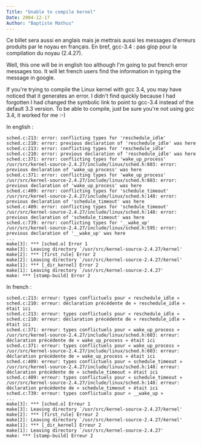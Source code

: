 ```yaml
---
Title: "Unable to compile kernel"
Date: 2004-12-17
Author: "Baptiste Mathus"
---
```




Ce billet sera aussi en anglais mais je mettrais aussi les messages
d'erreurs produits par le noyau en français. En bref, gcc-3.4 : pas glop
pour la compilation du noyau (2.4.27).

Well, this one will be in english too although I'm going to put french
error messages too. It will let french users find the information in
typing the message in google.

If you're trying to compile the Linux kernel with gcc 3.4, you may have
noticed that it generates an error. I didn't find quickly because I had
forgotten I had changed the symbolic link to point to gcc-3.4 instead of
the default 3.3 version. To be able to compile, just be sure you're not
using gcc 3.4, it worked for me :-)

In english :

    sched.c:213: error: conflicting types for 'reschedule_idle'
    sched.c:210: error: previous declaration of 'reschedule_idle' was here
    sched.c:213: error: conflicting types for 'reschedule_idle'
    sched.c:210: error: previous declaration of 'reschedule_idle' was here
    sched.c:371: error: conflicting types for 'wake_up_process'
    /usr/src/kernel-source-2.4.27/include/linux/sched.h:603: error: previous declaration of 'wake_up_process' was here
    sched.c:371: error: conflicting types for 'wake_up_process'
    /usr/src/kernel-source-2.4.27/include/linux/sched.h:603: error: previous declaration of 'wake_up_process' was here
    sched.c:409: error: conflicting types for 'schedule_timeout'
    /usr/src/kernel-source-2.4.27/include/linux/sched.h:148: error: previous declaration of 'schedule_timeout' was here
    sched.c:409: error: conflicting types for 'schedule_timeout'
    /usr/src/kernel-source-2.4.27/include/linux/sched.h:148: error: previous declaration of 'schedule_timeout' was here
    sched.c:739: error: conflicting types for '__wake_up'
    /usr/src/kernel-source-2.4.27/include/linux/sched.h:595: error: previous declaration of '__wake_up' was here
    ...
    make[3]: *** [sched.o] Error 1
    make[3]: Leaving directory `/usr/src/kernel-source-2.4.27/kernel'
    make[2]: *** [first_rule] Error 2
    make[2]: Leaving directory `/usr/src/kernel-source-2.4.27/kernel'
    make[1]: *** [_dir_kernel] Error 2
    make[1]: Leaving directory `/usr/src/kernel-source-2.4.27'
    make: *** [stamp-build] Error 2

In french :

    sched.c:213: erreur: types conflictuels pour « reschedule_idle »
    sched.c:210: erreur: déclaration précédente de « reschedule_idle » était ici
    sched.c:213: erreur: types conflictuels pour « reschedule_idle »
    sched.c:210: erreur: déclaration précédente de « reschedule_idle » était ici
    sched.c:371: erreur: types conflictuels pour « wake_up_process »
    /usr/src/kernel-source-2.4.27/include/linux/sched.h:603: erreur: déclaration précédente de « wake_up_process » était ici
    sched.c:371: erreur: types conflictuels pour « wake_up_process »
    /usr/src/kernel-source-2.4.27/include/linux/sched.h:603: erreur: déclaration précédente de « wake_up_process » était ici
    sched.c:409: erreur: types conflictuels pour « schedule_timeout »
    /usr/src/kernel-source-2.4.27/include/linux/sched.h:148: erreur: déclaration précédente de « schedule_timeout » était ici
    sched.c:409: erreur: types conflictuels pour « schedule_timeout »
    /usr/src/kernel-source-2.4.27/include/linux/sched.h:148: erreur: déclaration précédente de « schedule_timeout » était ici
    sched.c:739: erreur: types conflictuels pour « __wake_up »
    ...
    make[3]: *** [sched.o] Erreur 1
    make[3]: Leaving directory `/usr/src/kernel-source-2.4.27/kernel'
    make[2]: *** [first_rule] Erreur 2
    make[2]: Leaving directory `/usr/src/kernel-source-2.4.27/kernel'
    make[1]: *** [_dir_kernel] Erreur 2
    make[1]: Leaving directory `/usr/src/kernel-source-2.4.27'
    make: *** [stamp-build] Erreur 2

